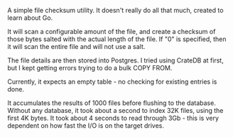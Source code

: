 A simple file checksum utility. It doesn't really do all that much, created to learn about Go.

It will scan a configurable amount of the file, and create a checksum of those bytes salted with the actual length of the file. If "0" is specified, then it will scan the entire file and will not use a salt.

The file details are then stored into Postgres. I tried using CrateDB at first, but I kept getting errors trying to do a bulk COPY FROM.

Currently, it expects an empty table - no checking for existing entries is done.

It accumulates the results of 1000 files before flushing to the database. Without any database, it took about a second to index 32K files, using the first 4K bytes. It took about 4 seconds to read through 3Gb - this is very dependent on how fast the I/O is on the target drives.

